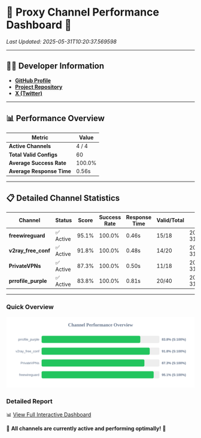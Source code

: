# 🌟 Proxy Channel Performance Dashboard 🌟

_Last Updated: 2025-05-31T10:20:37.569598_

---

## 👩‍💻 Developer Information

- **[GitHub Profile](https://github.com/4n0nymou3)**  
- **[Project Repository](https://github.com/4n0nymou3/multi-proxy-config-fetcher)**  
- **[X (Twitter)](https://x.com/4n0nymou3)**  

---

## 📊 Performance Overview

| Metric                | Value       |
|-----------------------|-------------|
| **Active Channels**   | 4 / 4       |
| **Total Valid Configs** | 60          |
| **Average Success Rate** | 100.0%      |
| **Average Response Time** | 0.56s       |

---

## 📋 Detailed Channel Statistics

| Channel          | Status     | Score  | Success Rate | Response Time | Valid/Total | Last Success               |
|------------------|------------|--------|--------------|---------------|-------------|----------------------------|
| **freewireguard**  | ✅ Active  | 95.1%  | 100.0% | 0.46s         | 15/18       | 2025-05-31T10:20:37.567818 |
| **v2ray_free_conf**  | ✅ Active  | 91.8%  | 100.0% | 0.48s         | 14/20       | 2025-05-31T10:20:36.548503 |
| **PrivateVPNs**  | ✅ Active  | 87.3%  | 100.0% | 0.50s         | 11/18       | 2025-05-31T10:20:37.080181 |
| **prrofile_purple**  | ✅ Active  | 83.8%  | 100.0% | 0.81s         | 20/40       | 2025-05-31T10:20:36.036228 |

---

### Quick Overview
<div align="center">
  <a href="https://raw.githubusercontent.com/nullluser/NullRepo/refs/heads/main/assets/channel_stats_chart.svg">
    <img src="https://raw.githubusercontent.com/nullluser/NullRepo/refs/heads/main/assets/channel_stats_chart.svg" alt="Source Performance Statistics" width="800">
  </a>
</div>

### Detailed Report
📊 [View Full Interactive Dashboard](https://htmlpreview.github.io/?https://github.com/nullluser/NullRepo/blob/main/assets/performance_report.html)

🎉 **All channels are currently active and performing optimally!** 🎉
